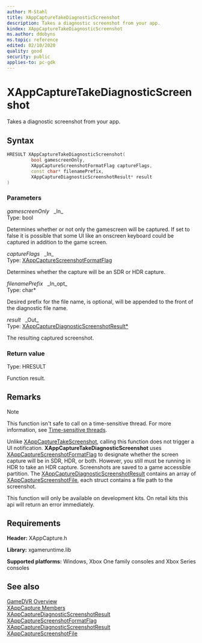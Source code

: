 ```yaml
---
author: M-Stahl
title: XAppCaptureTakeDiagnosticScreenshot
description: Takes a diagnostic screenshot from your app.
kindex: XAppCaptureTakeDiagnosticScreenshot
ms.author: ddobyns
ms.topic: reference
edited: 02/10/2020
quality: good
security: public
applies-to: pc-gdk
---
```


# XAppCaptureTakeDiagnosticScreenshot  

Takes a diagnostic screenshot from your app.  

## Syntax  
  
```cpp
HRESULT XAppCaptureTakeDiagnosticScreenshot(  
         bool gamescreenOnly,  
         XAppCaptureScreenshotFormatFlag captureFlags,  
         const char* filenamePrefix,  
         XAppCaptureDiagnosticScreenshotResult* result  
)  
```  
  
### Parameters  
  
*gamescreenOnly* &nbsp;&nbsp;\_In\_  
Type: bool  

  
Determines whether or not only the gamescreen will be captured. If set to false it is possible that some UI like an onscreen keyboard could be captured in addition to the game screen.


*captureFlags* &nbsp;&nbsp;\_In\_  
Type: [XAppCaptureScreenshotFormatFlag](../enums/xappcapturescreenshotformatflag.md)  

  
Determines whether the capture will be an SDR or HDR capture.


*filenamePrefix* &nbsp;&nbsp;\_In\_opt\_  
Type: char*  

  
Desired prefix for the file name, is optional, will be appended to the front of the diagnostic file name.  


*result* &nbsp;&nbsp;\_Out\_  
Type: [XAppCaptureDiagnosticScreenshotResult*](../structs/xappcapturediagnosticscreenshotresult.md)  

  
The resulting captured screenshot.  

  
### Return value
Type: HRESULT
  
Function result.  
  
## Remarks  
  > [!NOTE]
> This function isn't safe to call on a time-sensitive thread. For more information, see [Time-sensitive threads](../../../../system/overviews/time-sensitive-threads.md).  
  
Unlike [XAppCaptureTakeScreenshot](xappcapturetakescreenshot.md), calling this function does not trigger a UI notification. **XAppCaptureTakeDiagnosticScreenshot** uses [XAppCaptureScreenshotFormatFlag](../enums/xappcapturescreenshotformatflag.md) to designate whether the screen capture will be in SDR, HDR, or both. However, you still must be running in HDR to take an HDR capture. Screenshots are saved to a game accessible partition. The [XAppCaptureDiagnosticScreenshotResult](../structs/xappcapturediagnosticscreenshotresult.md) contains an array of [XAppCaptureScreenshotFile](../structs/xappcapturescreenshotfile.md), each struct contains a file path to the screenshot.

This function will only be available on development kits. On retail kits this api will return an error immediately.  
  
## Requirements  
  
**Header:** XAppCapture.h
  
**Library:** xgameruntime.lib
  
**Supported platforms:** Windows, Xbox One family consoles and Xbox Series consoles  
  
## See also  
[GameDVR Overview](../../../../system/overviews/gamedvr-broadcast.md)  
[XAppCapture Members](../xappcapture_members.md)  
[XAppCaptureDiagnosticScreenshotResult](../structs/xappcapturediagnosticscreenshotresult.md)  
[XAppCaptureScreenshotFormatFlag](../enums/xappcapturescreenshotformatflag.md)  
[XAppCaptureDiagnosticScreenshotResult](../structs/xappcapturediagnosticscreenshotresult.md)  
[XAppCaptureScreenshotFile](../structs/xappcapturescreenshotfile.md)